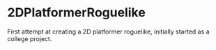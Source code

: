 # 2DPlatformerRoguelike
First attempt at creating a 2D platformer roguelike, initially started as a college project. 
